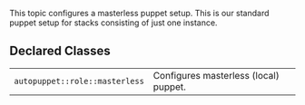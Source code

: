 This topic configures a masterless puppet setup. This is our standard puppet
setup for stacks consisting of just one instance.

## Declared Classes

|||
|-|-|
| `autopuppet::role::masterless` | Configures masterless (local) puppet. |

